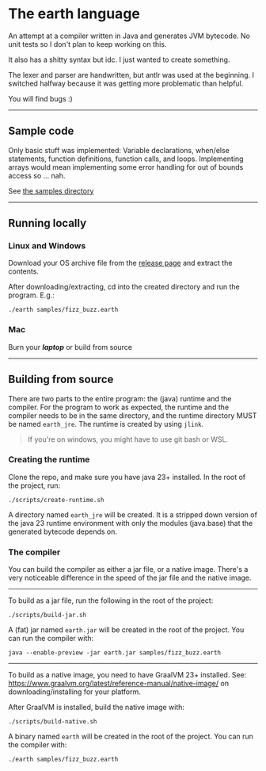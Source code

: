 # The earth language

An attempt at a compiler written in Java and generates JVM bytecode. No unit
tests so I don't plan to keep working on this.

It also has a shitty syntax but idc. I just wanted to create something.

The lexer and parser are handwritten, but antlr was used at the beginning. I
switched halfway because it was getting more problematic than helpful.

You will find bugs :)

---

## Sample code

Only basic stuff was implemented: Variable declarations, when/else statements,
function definitions, function calls, and loops. Implementing arrays would
mean implementing some error handling for out of bounds access so ... nah.

See [the samples directory](./samples)

---

## Running locally

### Linux and Windows

Download your OS archive file from
the [release page](https://github.com/IfeSunmola/earth-lang/releases)
and extract the contents.

After downloading/extracting, cd into the created directory and run the
program. E.g.:

```shell
./earth samples/fizz_buzz.earth
```

### Mac

Burn your ***laptop*** or build from source

---

## Building from source

There are two parts to the entire program: the (java) runtime and the
compiler. For the program to work as expected, the runtime and the compiler
needs to be in the same directory, and the runtime directory MUST be named
`earth_jre`. The runtime is created by using `jlink`.

> If you're on windows, you might have to use git bash or WSL.

### Creating the runtime

Clone the repo, and make sure you have java 23+ installed. In the root of the
project, run:

```shell
./scripts/create-runtime.sh
```

A directory named `earth_jre` will be created. It is a stripped down version of
the java 23 runtime environment with only the modules (java.base) that the
generated bytecode depends on.

### The compiler

You can build the compiler as either a jar file, or a native image. There's
a very noticeable difference in the speed of the jar file and the native image.

---

To build as a jar file, run the following in the root of the project:

```shell
./scripts/build-jar.sh
```

A (fat) jar named `earth.jar` will be created in the root of the project.
You can run the compiler with:

```shell
java --enable-preview -jar earth.jar samples/fizz_buzz.earth
```

---

To build as a native image, you need to have GraalVM 23+ installed.
See: https://www.graalvm.org/latest/reference-manual/native-image/ on
downloading/installing for your platform.

After GraalVM is installed, build the native image with:

```shell
./scripts/build-native.sh
```

A binary named `earth` will be created in the root of the project. You can run
the compiler with:

```shell
./earth samples/fizz_buzz.earth
```
